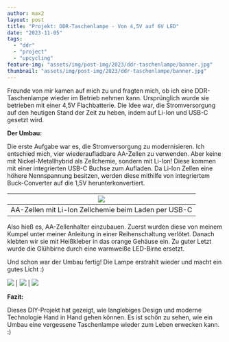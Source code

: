 ```yaml
---
author: max2
layout: post
title: "Projekt: DDR-Taschenlampe - Von 4,5V auf 6V LED"
date: "2023-11-05"
tags:
  - "ddr"
  - "project"
  - "upcycling"
feature-img: "assets/img/post-img/2023/ddr-taschenlampe/banner.jpg"
thumbnail: "assets/img/post-img/2023/ddr-taschenlampe/banner.jpg"
---
```


Freunde von mir kamen auf mich zu und fragten mich, ob ich eine DDR-Taschenlampe wieder im Betrieb nehmen kann. Ursprünglich wurde sie betrieben mit einer 4,5V Flachbatterie. Die Idee war, die Stromversorgung auf den heutigen Stand der Zeit zu heben, indem auf Li-Ion und USB-C gesetzt wird.

**Der Umbau:**

Die erste Aufgabe war es, die Stromversorgung zu modernisieren. Ich entschied mich, vier wiederaufladbare AA-Zellen zu verwenden. Aber keine mit Nickel-Metallhybrid als Zellchemie, sondern mit Li-Ion! Diese kommen mit einer integrierten USB-C Buchse zum Aufladen. Da Li-Ion Zellen eine höhere Nennspannung besitzen, werden diese mithilfe von integriertem Buck-Converter auf die 1,5V herunterkonvertiert.

| ![](/assets/img/post-img/2023/ddr-taschenlampe/aa-cells-charging.jpg) |
|:--:|
| AA-Zellen mit Li-Ion Zellchemie beim Laden per USB-C |


Also hieß es, AA-Zellenhalter einzubauen. Zuerst wurden diese von meinem Kumpel unter meiner Anleitung in einer Reihenschaltung verlötet. Danach klebten wir sie mit Heißkleber in das orange Gehäuse ein.
Zu guter Letzt wurde die Glühbirne durch eine warmweiße LED-Birne ersetzt.

Und schon war der Umbau fertig! Die Lampe erstrahlt wieder und macht ein gutes Licht :)

![](/assets/img/post-img/2023/ddr-taschenlampe/photo_2023-11-05_19-16-05.jpg) | ![](/assets/img/post-img/2023/ddr-taschenlampe/photo_2023-11-05_19-14-37.jpg) | ![](/assets/img/post-img/2023/ddr-taschenlampe/photo_2023-11-05_19-15-37.jpg)


**Fazit:**

Dieses DIY-Projekt hat gezeigt, wie langlebiges Design und moderne Technologie Hand in Hand gehen können. Es ist schön zu sehen, wie ein Umbau eine vergessene Taschenlampe wieder zum Leben erwecken kann. :)